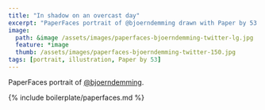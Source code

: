 ```yaml
---
title: "In shadow on an overcast day"
excerpt: "PaperFaces portrait of @bjoerndemming drawn with Paper by 53 on an iPad."
image: 
  path: &image /assets/images/paperfaces-bjoerndemming-twitter-lg.jpg 
  feature: *image
  thumb: /assets/images/paperfaces-bjoerndemming-twitter-150.jpg
tags: [portrait, illustration, Paper by 53]
---
```


PaperFaces portrait of [@bjoerndemming](http://twitter.com/bjoerndemming).

{% include boilerplate/paperfaces.md %}